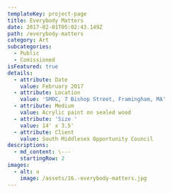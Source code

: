 ```yaml
---
templateKey: project-page
title: Everybody Matters
date: 2017-02-01T05:02:43.149Z
path: /everybody-matters
category: Art
subcategories:
  - Public
  - Comissioned
isFeatured: true
details:
  - attribute: Date
    value: February 2017
  - attribute: Location
    value: 'SMOC, 7 Bishop Street, Framingham, MA'
  - attribute: Medium
    value: Acrylic paint on sealed wood
  - attribute: 'Size '
    value: 14' x 3.5'
  - attribute: Client
    value: South Middlesex Opportunity Council
descriptions:
  - md_content: \---
    startingRow: 2
images:
  - alt: a
    image: /assets/16.-everybody-matters.jpg
---
```


